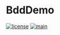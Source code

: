 # BddDemo

[![license](https://img.shields.io/badge/license-Unlicense-blue.svg)](https://github.com/DejanMilicic/BddDemo/blob/main/LICENSE.md)
[![main](https://github.com/AndreSand/BornInApp/workflows/android/badge.svg)](https://github.com/DejanMilicic/BddDemo/workflows/main/badge.svg)
